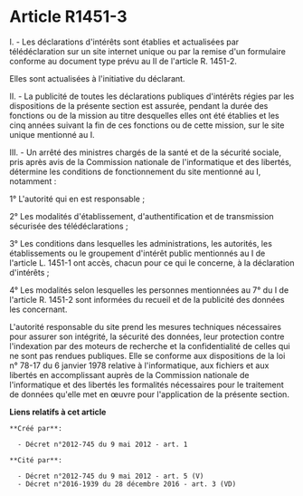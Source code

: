 # Article R1451-3

I. - Les déclarations d'intérêts sont établies et actualisées par télédéclaration sur un site internet unique ou par la
remise d'un formulaire conforme au document type prévu au II de l'article R. 1451-2. 

Elles sont actualisées à l'initiative du déclarant. 

II. - La publicité de toutes les déclarations publiques d'intérêts régies par les dispositions de la présente section est
assurée, pendant la durée des fonctions ou de la mission au titre desquelles elles ont été établies et les cinq années
suivant la fin de ces fonctions ou de cette mission, sur le site unique mentionné au I. 

III. - Un arrêté des ministres chargés de la santé et de la sécurité sociale, pris après avis de la Commission nationale de
l'informatique et des libertés, détermine les conditions de fonctionnement du site mentionné au I, notamment : 

1° L'autorité qui en est responsable ; 

2° Les modalités d'établissement, d'authentification et de transmission sécurisée des télédéclarations ; 

3° Les conditions dans lesquelles les administrations, les autorités, les établissements ou le groupement d'intérêt public
mentionnés au I de l'article L. 1451-1 ont accès, chacun pour ce qui le concerne, à la déclaration d'intérêts ; 

4° Les modalités selon lesquelles les personnes mentionnées au 7° du I de l'article R. 1451-2 sont informées du recueil et de
la publicité des données les concernant. 

L'autorité responsable du site prend les mesures techniques nécessaires pour assurer son intégrité, la sécurité des données,
leur protection contre l'indexation par des moteurs de recherche et la confidentialité de celles qui ne sont pas rendues
publiques. Elle se conforme aux dispositions de la loi n° 78-17 du 6 janvier 1978 relative à l'informatique, aux fichiers et
aux libertés en accomplissant auprès de la Commission nationale de l'informatique et des libertés les formalités nécessaires
pour le traitement de données qu'elle met en œuvre pour l'application de la présente section.

**Liens relatifs à cet article**

	**Créé par**:

	  - Décret n°2012-745 du 9 mai 2012 - art. 1

	**Cité par**:

	  - Décret n°2012-745 du 9 mai 2012 - art. 5 (V)
	  - Décret n°2016-1939 du 28 décembre 2016 - art. 3 (VD)
